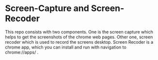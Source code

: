 
# Screen-Capture and Screen-Recoder

This repo consists with two components. One is the screen capture which helps to get the screenshots of the chrome web pages. Other one, screen recoder which is used to record the screens desktop. Screen Recoder is a chrome app, which you can install and run with navigation to chrome://apps/ .

